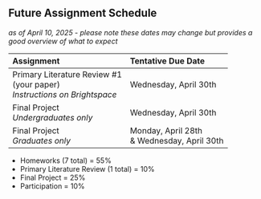 ## Future Assignment Schedule 

*as of April 10, 2025 - please note these dates may change but provides a good overview of what to expect* 

| Assignment | Tentative Due Date | 
|:-------------------|:-------------------|
| Primary Literature Review #1 <br> (your paper) <br> *Instructions on Brightspace* | Wednesday, April 30th | 
| Final Project <br> *Undergraduates only* | Wednesday, April 30th | 
| Final Project <br> *Graduates only* | Monday, April 28th <br> & Wednesday, April 30th| 

+ Homeworks (7 total) = 55%
+ Primary Literature Review (1 total) = 10%
+ Final Project = 25%
+ Participation = 10% 


